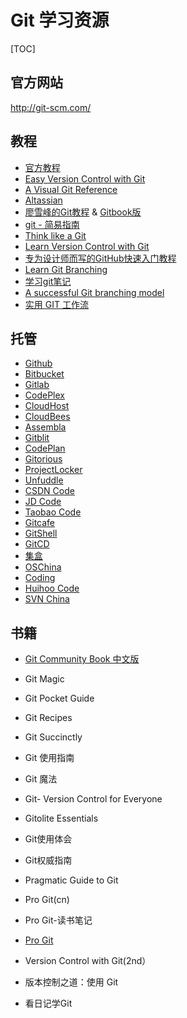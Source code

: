 # Git 学习资源

[TOC]

## 官方网站
http://git-scm.com/



## 教程
- [官方教程][1]
- [Easy Version Control with Git][2]
- [A Visual Git Reference][3]
- [Altassian][4]
- [廖雪峰的Git教程][5] & [Gitbook版][6]
- [git - 简易指南][7]
- [Think like a Git](http://think-like-a-git.net/)
- [Learn Version Control with Git][8]
- [专为设计师而写的GitHub快速入门教程][9]
- [Learn Git Branching][10]
- [学习git笔记](http://blog.chinaunix.net/uid-22547469-id-4561454.html)
- [A successful Git branching model](http://nvie.com/posts/a-successful-git-branching-model/)
- [实用 GIT 工作流](http://yedingding.com/2013/09/11/practical-git-flow-for-startups.html)

## 托管
- [Github][11]
- [Bitbucket][12]
- [Gitlab][13]
- [CodePlex][14]
- [CloudHost][15]
- [CloudBees][16]
- [Assembla][17]
- [Gitblit][18]
- [CodePlan][19]
- [Gitorious][20]
- [ProjectLocker][21]
- [Unfuddle][22]
- [CSDN Code][23]
- [JD Code][24]
- [Taobao Code][25]
- [Gitcafe][26]
- [GitShell][27]
- [GitCD][28]
- [集盒][29]
- [OSChina][30]
- [Coding][31]
- [Huihoo Code][32]
- [SVN China][33]



## 书籍

- [Git Community Book 中文版](http://gitbook.liuhui998.com/index.html)
- Git Magic
- Git Pocket Guide
- Git Recipes
- Git Succinctly
- Git 使用指南
- Git 魔法
- Git- Version Control for Everyone
- Gitolite Essentials
- Git使用体会
- Git权威指南
- Pragmatic Guide to Git
- Pro Git(cn)
- Pro Git-读书笔记
- [Pro Git][34]
- Version Control with Git(2nd）
- 版本控制之道：使用 Git
- 看日记学Git


  [1]: http://git-scm.com/docs/gittutorial
  [2]: http://code.tutsplus.com/tutorials/easy-version-control-with-git--net-7449
  [3]: http://marklodato.github.io/visual-git-guide/index-en.html
  [4]: https://www.atlassian.com/git/
  [5]: http://www.liaoxuefeng.com/wiki/0013739516305929606dd18361248578c67b8067c8c017b000
  [6]: http://lvwzhen.gitbooks.io/git-tutorial/
  [7]: http://www.bootcss.com/p/git-guide/
  [8]: http://www.git-tower.com/learn/
  [9]: http://www.ui.cn/project.php?id=20957
  [10]: http://pcottle.github.io/learnGitBranching/
  [11]: https://github.com/
  [12]: https://bitbucket.org/
  [13]: https://www.gitlab.com/
  [14]: https://www.codeplex.com/
  [15]: http://cloudhost.io/
  [16]: http://www.cloudbees.com/
  [17]: https://www.assembla.com/home
  [18]: http://gitblit.com/
  [19]: https://codeplane.com/
  [20]: http://www.getgitorious.com/
  [21]: http://projectlocker.com/
  [22]: https://unfuddle.com/
  [23]: https://code.csdn.net/
  [24]: https://code.jd.com/
  [25]: http://code.taobao.org/
  [26]: https://gitcafe.com/
  [27]: https://gitshell.com/
  [28]: http://www.gitcd.com/index.htm
  [29]: https://geakit.com/
  [30]: https://git.oschina.net/
  [31]: https://coding.net/
  [32]: http://code.huihoo.com/
  [33]: http://www.svnchina.com/
  [34]:  http://git-scm.com/book/en/v2



